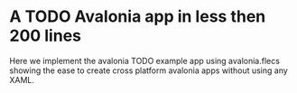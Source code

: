 # A TODO Avalonia app in less then 200 lines

Here we implement the avalonia TODO example app using avalonia.flecs showing the ease to create cross platform avalonia apps without using any XAML.
